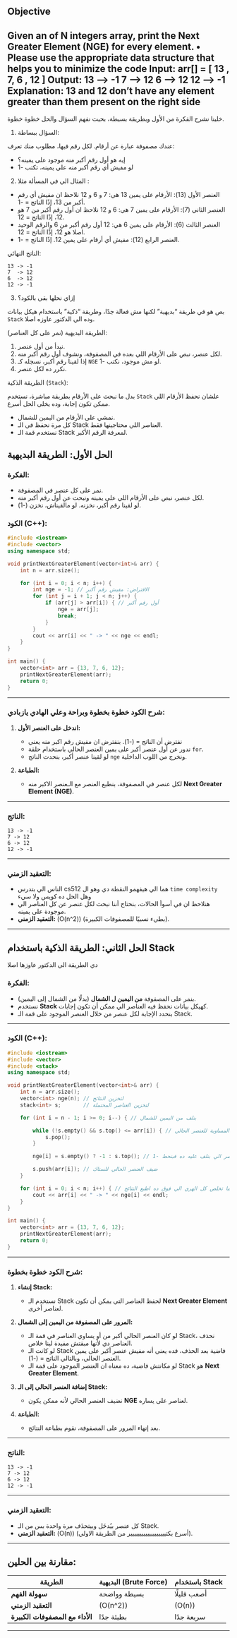 ## Objective
Given an of N integers array, print the Next Greater Element (NGE) for every element.
• Please use the appropriate data structure that helps you to minimize the code
Input: arr[] = [ 13 , 7, 6 , 12 ]
Output: 
    13 –> -1
    7 –> 12
    6 –> 12
    12 –> -1
Explanation: 
    13 and 12 don’t have any element greater than them
    present on the right side
---
 خلينا نشرح الفكرة من الأول وبطريقة بسيطة، بحيث نفهم السؤال والحل خطوة خطوة.

1. السؤال ببساطة:

عندك مصفوفة عبارة عن أرقام. لكل رقم فيها، مطلوب منك تعرف:
- إيه هو أول رقم أكبر منه موجود على يمينه؟
- لو مفيش أي رقم أكبر منه على يمينه، تكتب -1

2. المثال الي في المسألة مثلا :
 - العنصر الأول (13):
الأرقام على يمين 13 هي: 7 و 6 و 12 نلاحظ ان مفيش أي رقم أكبر من 13، إذًا الناتج = -1.
 - العنصر الثاني (7):
الأرقام على يمين 7 هي: 6 و 12 نلاحظ ان أول رقم أكبر من 7 هو 12، إذًا الناتج = 12.
 - العنصر الثالث (6): 
الأرقام على يمين 6 هي: 12 أول رقم أكبر من 6 والرقم الوحيد اصلا هو 12، إذًا الناتج = 12.
 - العنصر الرابع (12): مفيش أي أرقام على يمين 12. إذًا الناتج = -1.

الناتج النهائي:

```
13 -> -1
7  -> 12
6  -> 12
12 -> -1
```
3. إزاي نحلها بقي بالكود؟

بص هو في طريقة “بديهية” لكنها مش فعالة جدًا، وطريقة “ذكية” باستخدام هيكل بيانات `Stack` وده الي الدكتور عاوزه اصلا.

الطريقة البديهية (نمر على كل العناصر):

 1. نبدأ من أول عنصر.
 2. لكل عنصر، نبص على الأرقام اللي بعده في المصفوفة، ونشوف أول رقم أكبر منه.
 3. إذا لقينا رقم أكبر، نسجله كـ `NGE` لو مش موجود، نكتب -1.
 4. نكرر ده لكل عنصر.

الطريقة الذكية (`Stack`):

بدل ما نبحث على الأرقام بطريقة مباشرة، نستخدم `Stack` علشان نحفظ الأرقام اللي ممكن تكون إجابة، وده يخلي الحل أسرع.
 - نمشي على الأرقام من اليمين للشمال.
 - كل مرة نحفظ في الـ Stack العناصر اللي محتاجينها فقط.
 - نستخدم قمة الـ Stack لمعرفة الرقم الأكبر.




## **الحل الأول: الطريقة البديهية**

### الفكرة:
- نمر على كل عنصر في المصفوفة.
- لكل عنصر، نبص على الأرقام اللي على يمينه ونبحث عن أول رقم أكبر منه.
- لو لقينا رقم أكبر، نخزنه. لو مالقيناش، نخزن \(-1\).

### الكود (C++):
```cpp
#include <iostream>
#include <vector>
using namespace std;

void printNextGreaterElement(vector<int>& arr) {
    int n = arr.size();

    for (int i = 0; i < n; i++) {
        int nge = -1; // الافتراض: مفيش رقم أكبر
        for (int j = i + 1; j < n; j++) {
            if (arr[j] > arr[i]) { // أول رقم أكبر
                nge = arr[j];
                break;
            }
        }
        cout << arr[i] << " -> " << nge << endl;
    }
}

int main() {
    vector<int> arr = {13, 7, 6, 12};
    printNextGreaterElement(arr);
    return 0;
}
```

---

### شرح الكود خطوة بخطوة وبراحة وعلي الهادي يازبادي:
1. **اندخل على العنصر الأول:**
   - نفترض أن الناتج = \(-1\). بنفترض ان مفيش رقم اكبر منه يعني
   - ندور عن أول عنصر أكبر على يمين العنصر الحالي باستخدام حلقة `for`.
   - لو لقينا عنصر أكبر، بنحدث الناتج `nge` ونخرج من اللوب الداخلية.

2. **الطباعة:**
   - لكل عنصر في المصفوفة، بنطبع العنصر مع الـعنصر الاكبر منه **Next Greater Element (NGE)**.

---

### الناتج:
```
13 -> -1
7 -> 12
6 -> 12
12 -> -1
```

---

### التعقيد الزمني:
- الناس الي بتدرس cs512 هما الي هيفهمو النقطة دي وهو ال `time complexity` وهل الحل ده كويس ولا سيء
- هنلاحظ ان في أسوأ الحالات، بنحتاج أننا نبحث لكل عنصر عن كل العناصر الي موجودة على يمينه.   
- **التعقيد الزمني:** \(O(n^2)\) (بطيء نسبيًا للمصفوفات الكبيرة).

---

## **الحل الثاني: الطريقة الذكية باستخدام Stack**
دي الطريقة الي الدكتور عاوزها اصلا
### الفكرة:
- بنمر على المصفوفة **من اليمين ل الشمال** (بدلًا من الشمال إلى اليمين).  
- نستخدم **Stack** كهيكل بيانات نحفظ فيه العناصر الي ممكن أن تكون إجابات.  
- بنحدد الإجابة لكل عنصر من خلال العنصر الموجود على قمة الـ Stack.

---

### الكود (C++):
```cpp
#include <iostream>
#include <vector>
#include <stack>
using namespace std;

void printNextGreaterElement(vector<int>& arr) {
    int n = arr.size();
    vector<int> nge(n); // لتخزين النتائج
    stack<int> s;       // لتخزين العناصر المحتملة

    for (int i = n - 1; i >= 0; i--) { // بنلف من اليمين للشمال

        while (!s.empty() && s.top() <= arr[i]) { // حذف كل العناصر الاصغر او المساوية للعنصر الحالي
            s.pop();
        }

        nge[i] = s.empty() ? -1 : s.top(); // لو الستاك فاضية ده معناه مفيش عنصر اكبر من العنصر الي بنلف عليه ده فبنحط -1

        s.push(arr[i]); // ضيف العنصر الحالي للستاك
    }

    for (int i = 0; i < n; i++) { // بعد ما تخلص كل الهري الي فوق ده اطبع النتائج
        cout << arr[i] << " -> " << nge[i] << endl;
    }
}

int main() {
    vector<int> arr = {13, 7, 6, 12};
    printNextGreaterElement(arr);
    return 0;
}
```

---

### شرح الكود خطوة بخطوة:
1. **إنشاء Stack:**
   - نستخدم الـ Stack لحفظ العناصر التي يمكن أن تكون **Next Greater Element** لعناصر أخرى.

2. **المرور على المصفوفة من اليمين إلى الشمال:**
   - لو كان العنصر الحالي أكبر من أو يساوي العناصر في قمة الـ Stack، نحذف العناصر دي لأنها مبقتش مفيدة لينا خلاص.
   - لو كانت الـ Stack فاضية بعد الحذف، فده يعني أنه مفيش عنصر أكبر على يمين العنصر الحالي، وبالتالي الناتج = \(-1\).
   - لو مكانتش فاضية، ده معناه ان العنصر الموجود على قمة الـ Stack هو **Next Greater Element**.

3. **إضافة العنصر الحالي إلى الـ Stack:**
   - نضيف العنصر الحالي لأنه ممكن يكون **NGE** لعناصر على يساره.

4. **الطباعة:**
   - بعد إنهاء المرور على المصفوفة، نقوم بطباعة النتائج.

---

### الناتج:
```
13 -> -1
7 -> 12
6 -> 12
12 -> -1
```

---

### التعقيد الزمني:
- كل عنصر بيُدخَل وبيتحذَف مرة واحدة بس من الـ Stack.
- **التعقيد الزمني:** \(O(n)\) (أسرع بكتييييييييييييييييييير من الطريقة الاولي).

---

## **مقارنة بين الحلين:**

| الطريقة                 | البديهية (Brute Force) | باستخدام Stack |
|-------------------------|------------------------|----------------|
| **سهولة الفهم**         | بسيطة وواضحة         | أصعب قليلًا   |
| **التعقيد الزمني**      | \(O(n^2)\)            | \(O(n)\)      |
| **الأداء مع المصفوفات الكبيرة** | بطيئة جدًا            | سريعة جدًا    |

---
